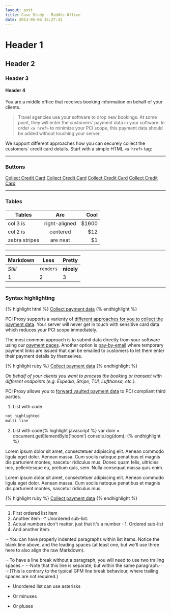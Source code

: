 ```yaml
---
layout: post
title: Case Study - Middle Office
date: 2013-05-06 15:27:31
---
```


# Header 1
## Header 2
### Header 3
#### Header 4

You are a middle office that receives booking information on behalf of your clients.

> Travel agencies use your software to drop new bookings. At some point, they will enter the customers’ payment data in your software. In order `<a href>` to minimize your PCI scope, this payment data should be added without touching your server.

We support different approaches how you can securely collect the customers´ credit card details. Start with a simple HTML `<a href>` tag:

---

### Buttons

<a href="https://pilot.datatrans.biz/upp/jsp/upStart.jsp?merchantId=1100004624&refno=pci-proxy-redirect&amount=1&currency=CHF&theme=DT2015&uppAliasOnly=yes" target="_blank" class="big-button gray">Collect Credit Card</a>
<a href="https://pilot.datatrans.biz/upp/jsp/upStart.jsp?merchantId=1100004624&refno=pci-proxy-redirect&amount=1&currency=CHF&theme=DT2015&uppAliasOnly=yes" target="_blank" class="big-button red">Collect Credit Card</a>
<a href="https://pilot.datatrans.biz/upp/jsp/upStart.jsp?merchantId=1100004624&refno=pci-proxy-redirect&amount=1&currency=CHF&theme=DT2015&uppAliasOnly=yes" target="_blank" class="big-button blue">Collect Credit Card</a>
<a href="https://pilot.datatrans.biz/upp/jsp/upStart.jsp?merchantId=1100004624&refno=pci-proxy-redirect&amount=1&currency=CHF&theme=DT2015&uppAliasOnly=yes" target="_blank" class="big-button green">Collect Credit Card</a>

---

### Tables

| Tables        | Are           | Cool  |
| ------------- |:-------------:| -----:|
| col 3 is      | right-aligned | $1600 |
| col 2 is      | centered      |   $12 |
| zebra stripes | are neat      |    $1 |

---

Markdown | Less | Pretty
--- | --- | ---
*Still* | `renders` | **nicely**
1 | 2 | 3

---

### Syntax highlighting

{% highlight html %}
<a href="https://pilot.datatrans.biz/upp/jsp/upStart.jsp
            ?merchantId=1100004624
            &refno=pci-proxy-redirect
            &amount=1
            &currency=CHF
            &theme=DT2015
            &uppAliasOnly=yes">Collect payment data</a>
{% endhighlight %}

PCI Proxy supports a varienty of [different approaches for you to collect the payment data][1]. Your server will never get in touch with sensitive card data which reduces your PCI scope immediately.

 The most common approach is to submit data directly from your software using our [payment pages][2]. Another option is [pay-by-email][3] where temporary payment links are issued that can be emailed to customers to let them enter their payment details by themselves.

 {% highlight ruby %}
 <a href="https://pilot.datatrans.biz/upp/jsp/upStart.jsp
             ?merchantId=1100004624
             &refno=pci-proxy-redirect
             &amount=1
             &currency=CHF
             &theme=DT2015
             &uppAliasOnly=yes">Collect payment data</a>
 {% endhighlight %}

*On behalf of your clients you want to process the booking or transact with different endpoints (e.g. Expedia, Stripe, TUI, Lufthansa, etc.).*

 PCI Proxy allows you to [forward vaulted payment data][4] to PCI compliant third parties.



1. List with code

  ```html
  not highlighted
  multi line
  ```
2. List with code{% highlight javascript %}
var dom = document.getElementById('boom')
console.log(dom);
{% endhighlight %}

Lorem ipsum dolor sit amet, consectetuer adipiscing elit. Aenean commodo ligula eget dolor. Aenean massa. Cum sociis natoque penatibus et magnis dis parturient montes, nascetur ridiculus mus. Donec quam felis, ultricies nec, pellentesque eu, pretium quis, sem. Nulla consequat massa quis enim.

Lorem ipsum dolor sit amet, consectetuer adipiscing elit. Aenean commodo ligula eget dolor. Aenean massa. Cum sociis natoque penatibus et magnis dis parturient montes, nascetur ridiculus mus.

{% highlight ruby %}
<a href="https://pilot.datatrans.biz/upp/jsp/upStart.jsp
            ?merchantId=1100004624
            &refno=pci-proxy-redirect
            &amount=1
            &currency=CHF
            &theme=DT2015
            &uppAliasOnly=yes">Collect payment data</a>
{% endhighlight %}

[1]: collect_payment_data.html
[2]: website-application.html
[3]: https://www.datatrans.ch/en/offer/special-solutions/pay-by-e-mail
[4]: forward.html

---

1. First ordered list item
2. Another item
⋅⋅* Unordered sub-list.
1. Actual numbers don't matter, just that it's a number
⋅⋅1. Ordered sub-list
4. And another item.

⋅⋅⋅You can have properly indented paragraphs within list items. Notice the blank line above, and the leading spaces (at least one, but we'll use three here to also align the raw Markdown).

⋅⋅⋅To have a line break without a paragraph, you will need to use two trailing spaces.⋅⋅
⋅⋅⋅Note that this line is separate, but within the same paragraph.⋅⋅
⋅⋅⋅(This is contrary to the typical GFM line break behaviour, where trailing spaces are not required.)

* Unordered list can use asterisks
- Or minuses
+ Or pluses
